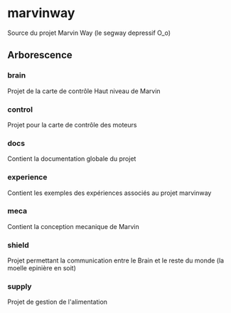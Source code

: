 # marvinway
Source du projet Marvin Way (le segway depressif O_o)

## Arborescence ##

### brain ###

Projet de la carte de contrôle Haut niveau de Marvin

### control

Projet pour la carte de contrôle des moteurs

### docs

Contient la documentation globale du projet

### experience

Contient les exemples des expériences associés au projet marvinway

### meca

Contient la conception mecanique de Marvin

### shield

Projet permettant la communication entre le Brain et le reste du monde (la moelle epinière en soit)

### supply

Projet de gestion de l'alimentation
